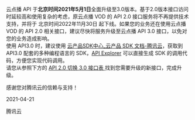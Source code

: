 云点播 API 于<strong >北京时间2021年5月1日</strong>全面升级至3.0版本。基于2.0版本接口访问时延较高和使用复杂的考虑，原云点播 VOD 的 API 2.0 接口服务将不再提供技术支持，并将于 北京时间2022年11月30日 起下线。如果您的业务还在使用云点播 VOD 的 API 2.0 相关接口，建议尽快将服务升级至云点播 API 3.0 接口，以免对您的业务造成影响。<br>
使用 API3.0 时，建议使用 <a href="https://cloud.tencent.com/document/sdk" rel="noopener" target="_blank" >云产品SDK中心_云产品 SDK 文档-腾讯云</a>，获取到 API3.0 配套的多种编程语言的 SDK，<a href="https://console.cloud.tencent.com/api/explorer?Product=monitor&amp;Version=2018-07-24&amp;Action=GetMonitorData&amp;SignVersion=" rel="noopener" target="_blank" >API Explorer</a> 可以直接生成 SDK 的调用代码，方便您实现代码调用。<br>
请您从参照下方的 <a href="https://cloud.tencent.com/document/product/266/80469#list" target="_blank" >API 2.0 切换 3.0 接口表 </a>找到您需要升级的新接口，完成升级。<br>

<p>感谢您对腾讯云的信赖与支持！</p>

<p>2021-04-21</p>

<p>腾讯云</p>

